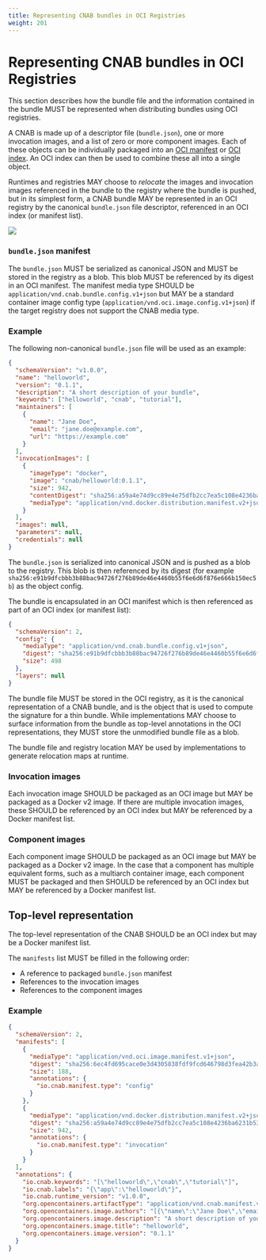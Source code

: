 ```yaml
---
title: Representing CNAB bundles in OCI Registries
weight: 201
---
```


# Representing CNAB bundles in OCI Registries

This section describes how the bundle file and the information contained in the bundle MUST be represented when distributing bundles using OCI registries.

A CNAB is made up of a descriptor file (`bundle.json`), one or more invocation images, and a list of zero or more component images. Each of these objects can be individually packaged into an [OCI manifest][oci-manifest] or [OCI index][oci-index]. An OCI index can then be used to combine these all into a single object.

Runtimes and registries MAY choose to _relocate_ the images and invocation images referenced in the bundle to the registry where the bundle is pushed, but in its simplest form, a CNAB bundle MAY be represented in an OCI registry by the canonical `bundle.json` file descriptor, referenced in an OCI index (or manifest list).

![](https://i.imgur.com/PfTcKOm.png)

### `bundle.json` manifest

The `bundle.json` MUST be serialized as canonical JSON and MUST be stored in the registry as a blob. This blob MUST be referenced by its digest in an OCI manifest. The manifest media type SHOULD be `application/vnd.cnab.bundle.config.v1+json` but MAY be a standard container image config type (`application/vnd.oci.image.config.v1+json`) if the target registry does not support the CNAB media type.

### Example

The following non-canonical `bundle.json` file will be used as an example:

```json
{
  "schemaVersion": "v1.0.0",
  "name": "helloworld",
  "version": "0.1.1",
  "description": "A short description of your bundle",
  "keywords": ["helloworld", "cnab", "tutorial"],
  "maintainers": [
    {
      "name": "Jane Doe",
      "email": "jane.doe@example.com",
      "url": "https://example.com"
    }
  ],
  "invocationImages": [
    {
      "imageType": "docker",
      "image": "cnab/helloworld:0.1.1",
      "size": 942,
      "contentDigest": "sha256:a59a4e74d9cc89e4e75dfb2cc7ea5c108e4236ba6231b53081a9e2506d1197b6",
      "mediaType": "application/vnd.docker.distribution.manifest.v2+json"
    }
  ],
  "images": null,
  "parameters": null,
  "credentials": null
}
```

The `bundle.json` is serialized into canonical JSON and is pushed as a blob to the registry. This blob is then referenced by its digest (for example `sha256:e91b9dfcbbb3b88bac94726f276b89de46e4460b55f6e6d6f876e666b150ec5b`) as the object config.

The bundle is encapsulated in an OCI manifest which is then referenced as part of an OCI index (or manifest list):

```json
{
  "schemaVersion": 2,
  "config": {
    "mediaType": "application/vnd.cnab.bundle.config.v1+json",
    "digest": "sha256:e91b9dfcbbb3b88bac94726f276b89de46e4460b55f6e6d6f876e666b150ec5b",
    "size": 498
  },
  "layers": null
}
```

The bundle file MUST be stored in the OCI registry, as it is the canonical representation of a CNAB bundle, and is the object that is used to compute the signature for a thin bundle.
While implementations MAY choose to surface information from the bundle as top-level annotations in the OCI representations, they MUST store the unmodified bundle file as a blob.

The bundle file and registry location MAY be used by implementations to generate relocation maps at runtime.

### Invocation images

Each invocation image SHOULD be packaged as an OCI image but MAY be packaged as a Docker v2 image. If there are multiple invocation images, these SHOULD be referenced by an OCI index but MAY be referenced by a Docker manifest list.

### Component images

Each component image SHOULD be packaged as an OCI image but MAY be packaged as a Docker v2 image. In the case that a component has multiple equivalent forms, such as a multiarch container image, each component MUST be packaged and then SHOULD be referenced by an OCI index but MAY be referenced by a Docker manifest list.

## Top-level representation

The top-level representation of the CNAB SHOULD be an OCI index but may be a Docker manifest list.

The `manifests` list MUST be filled in the following order:

- A reference to packaged `bundle.json` manifest
- References to the invocation images
- References to the component images

### Example

```json
{
  "schemaVersion": 2,
  "manifests": [
    {
      "mediaType": "application/vnd.oci.image.manifest.v1+json",
      "digest": "sha256:6ec4fd695cace0e3d4305838fdf9fcd646798d3fea42b3abb28c117f903a6a5f",
      "size": 188,
      "annotations": {
        "io.cnab.manifest.type": "config"
      }
    },
    {
      "mediaType": "application/vnd.docker.distribution.manifest.v2+json",
      "digest": "sha256:a59a4e74d9cc89e4e75dfb2cc7ea5c108e4236ba6231b53081a9e2506d1197b6",
      "size": 942,
      "annotations": {
        "io.cnab.manifest.type": "invocation"
      }
    }
  ],
  "annotations": {
    "io.cnab.keywords": "[\"helloworld\",\"cnab\",\"tutorial\"]",
    "io.cnab.labels": "{\"app\":\"helloworld\"}",
    "io.cnab.runtime_version": "v1.0.0",
    "org.opencontainers.artifactType": "application/vnd.cnab.manifest.v1",
    "org.opencontainers.image.authors": "[{\"name\":\"Jane Doe\",\"email\":\"jane.doe@example.com\",\"url\":\"https://example.com\"}]",
    "org.opencontainers.image.description": "A short description of your bundle",
    "org.opencontainers.image.title": "helloworld",
    "org.opencontainers.image.version": "0.1.1"
  }
}
```

[oci-index]: https://github.com/opencontainers/image-spec/blob/master/image-index.md
[oci-manifest]: https://github.com/opencontainers/image-spec/blob/master/manifest.md

